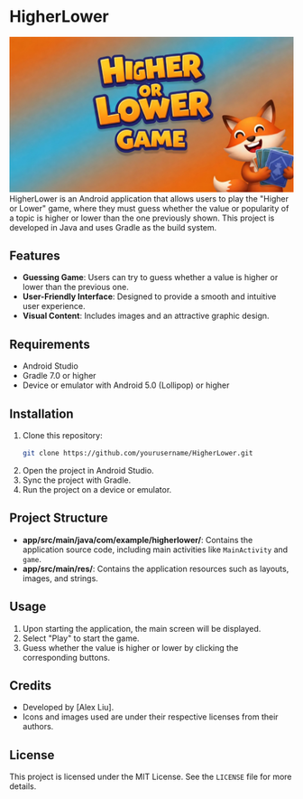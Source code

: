 # HigherLower
![Mi proyecto](assets/higher.jpg)
HigherLower is an Android application that allows users to play the "Higher or Lower" game, where they must guess whether the value or popularity of a topic is higher or lower than the one previously shown. This project is developed in Java and uses Gradle as the build system.

## Features

- **Guessing Game**: Users can try to guess whether a value is higher or lower than the previous one.
- **User-Friendly Interface**: Designed to provide a smooth and intuitive user experience.
- **Visual Content**: Includes images and an attractive graphic design.
  
## Requirements

- Android Studio
- Gradle 7.0 or higher
- Device or emulator with Android 5.0 (Lollipop) or higher

## Installation

1. Clone this repository:
   ```bash
   git clone https://github.com/yourusername/HigherLower.git
   ```
2. Open the project in Android Studio.
3. Sync the project with Gradle.
4. Run the project on a device or emulator.

## Project Structure

- **app/src/main/java/com/example/higherlower/**: Contains the application source code, including main activities like `MainActivity` and `game`.
- **app/src/main/res/**: Contains the application resources such as layouts, images, and strings.

## Usage

1. Upon starting the application, the main screen will be displayed.
2. Select "Play" to start the game.
3. Guess whether the value is higher or lower by clicking the corresponding buttons.

## Credits

- Developed by [Alex Liu].
- Icons and images used are under their respective licenses from their authors.

## License

This project is licensed under the MIT License. See the `LICENSE` file for more details.
